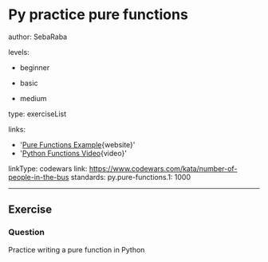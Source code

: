 # Py practice pure functions
author: SebaRaba

levels:

  - beginner

  - basic

  - medium

type: exerciseList

links:

  - '[Pure Functions Example](http://interactivepython.org/courselib/static/thinkcspy/Lists/PureFunctions.html){website}'
  - '[Python Functions Video](https://www.youtube.com/watch?v=NE97ylAnrz4){video}'

linkType: codewars
link: https://www.codewars.com/kata/number-of-people-in-the-bus
standards:
    py.pure-functions.1: 1000

---
## Exercise
### Question
Practice writing a pure function in Python
